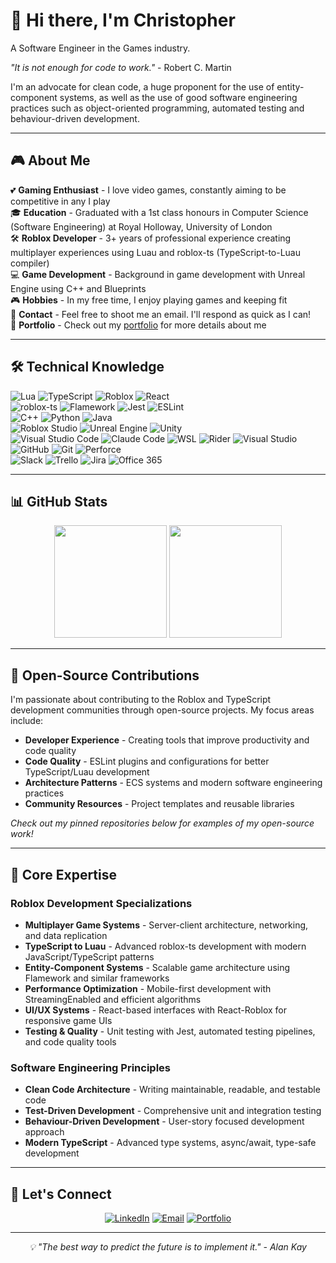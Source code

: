 # 👋 Hi there, I'm Christopher
A Software Engineer in the Games industry.

*"It is not enough for code to work."* - Robert C. Martin

I'm an advocate for clean code, a huge proponent for the use of entity-component
systems, as well as the use of good software engineering practices such as
object-oriented programming, automated testing and behaviour-driven development.

---

## 🎮 **About Me**

💕 **Gaming Enthusiast** - I love video games, constantly aiming to be
competitive in any I play \
🎓 **Education** - Graduated with a 1st class honours in Computer Science
(Software Engineering) at Royal Holloway, University of London \
🛠️ **Roblox Developer** - 3+ years of professional experience creating
multiplayer experiences using Luau and roblox-ts (TypeScript-to-Luau compiler) \
💻 **Game Development** - Background in game development with Unreal Engine
using C++ and Blueprints \
🎮 **Hobbies** - In my free time, I enjoy playing games and keeping fit \
📧 **Contact** - Feel free to shoot me an email. I'll respond as quick as I can! \
📝 **Portfolio** - Check out my
[portfolio](https://christopher-buss.gitbook.io/portfolio/) for more details
about me

---

## 🛠️ **Technical Knowledge**

![Lua](https://img.shields.io/badge/-Luau-05122A?style=flat&logo=lua)
![TypeScript](https://img.shields.io/badge/-TypeScript-05122A?style=flat&logo=typescript)
![Roblox](https://img.shields.io/badge/-Roblox-05122A?style=flat&logo=roblox)
![React](https://img.shields.io/badge/-React-05122A?style=flat&logo=react)\
![roblox-ts](https://img.shields.io/badge/-roblox--ts-05122A?style=flat&logo=typescript)
![Flamework](https://img.shields.io/badge/-Flamework-05122A?style=flat&logo=fireship)
![Jest](https://img.shields.io/badge/-Jest-05122A?style=flat&logo=jest)
![ESLint](https://img.shields.io/badge/-ESLint-05122A?style=flat&logo=eslint)\
![C++](https://img.shields.io/badge/-C++-05122A?style=flat&logo=C%2B%2B&logoColor=00599C)
![Python](https://img.shields.io/badge/-Python-05122A?style=flat&logo=python)
![Java](https://img.shields.io/badge/-Java-05122A?style=flat&logo=Java&logoColor=FFA518)\
![Roblox
Studio](https://img.shields.io/badge/-Roblox%20Studio-05122A?style=flat&logo=roblox)
![Unreal
Engine](https://img.shields.io/badge/-Unreal%20Engine-05122A?style=flat&logo=unreal-engine)
![Unity](https://img.shields.io/badge/-Unity-05122A?style=flat&logo=unity)\
![Visual Studio Code](https://img.shields.io/badge/-VS%20Code-007ACC?style=flat&logo=visualstudiocode&logoColor=white)
![Claude Code](https://img.shields.io/badge/-Claude%20Code-FF6B35?style=flat&logo=anthropic&logoColor=white)
![WSL](https://img.shields.io/badge/-WSL-0078D4?style=flat&logo=windows&logoColor=white)
![Rider](https://img.shields.io/badge/-Rider-000000?style=flat&logo=rider&logoColor=white)
![Visual Studio](https://img.shields.io/badge/-Visual%20Studio-5C2D91?style=flat&logo=visualstudio&logoColor=white)\
![GitHub](https://img.shields.io/badge/-GitHub-05122A?style=flat&logo=github)
![Git](https://img.shields.io/badge/-Git-05122A?style=flat&logo=git)
![Perforce](https://img.shields.io/badge/-Perforce-05122A?style=flat&logo=perforce)\
![Slack](https://img.shields.io/badge/-Slack-05122A?style=flat&logo=slack)
![Trello](https://img.shields.io/badge/-Trello-05122A?style=flat&logo=trello&logoColor=0079BF)
![Jira](https://img.shields.io/badge/-Jira-05122A?style=flat&logo=jira&logoColor=0052CC)
![Office 365](https://img.shields.io/badge/-Office%20365-05122A?style=flat&logo=microsoftoffice&logoColor=D83B01)

---

## 📊 **GitHub Stats**

<div align="center">
  <img height="180em" src="https://github-readme-stats.vercel.app/api?username=christopher-buss&show_icons=true&theme=dark&include_all_commits=true&count_private=true"/>
  <img height="180em" src="https://github-readme-stats.vercel.app/api/top-langs/?username=christopher-buss&layout=compact&langs_count=8&theme=dark"/>
</div>

---

## 🌟 **Open-Source Contributions**

I'm passionate about contributing to the Roblox and TypeScript development communities through open-source projects. My focus areas include:

- **Developer Experience** - Creating tools that improve productivity and code quality
- **Code Quality** - ESLint plugins and configurations for better TypeScript/Luau development
- **Architecture Patterns** - ECS systems and modern software engineering practices
- **Community Resources** - Project templates and reusable libraries

*Check out my pinned repositories below for examples of my open-source work!*

---

## 🎯 **Core Expertise**

### **Roblox Development Specializations**
- **Multiplayer Game Systems** - Server-client architecture, networking, and
  data replication
- **TypeScript to Luau** - Advanced roblox-ts development with modern
  JavaScript/TypeScript patterns
- **Entity-Component Systems** - Scalable game architecture using Flamework and
  similar frameworks
- **Performance Optimization** - Mobile-first development with StreamingEnabled
  and efficient algorithms
- **UI/UX Systems** - React-based interfaces with React-Roblox for
  responsive game UIs
- **Testing & Quality** - Unit testing with Jest, automated testing pipelines,
  and code quality tools

### **Software Engineering Principles**
- **Clean Code Architecture** - Writing maintainable, readable, and testable
  code
- **Test-Driven Development** - Comprehensive unit and integration testing
- **Behaviour-Driven Development** - User-story focused development approach
- **Modern TypeScript** - Advanced type systems, async/await, type-safe
  development

---

## 🤝 **Let's Connect**

<div align="center">

[![LinkedIn](https://img.shields.io/badge/-Christopher%20Buss-0077B5?style=for-the-badge&logo=Linkedin&logoColor=white)](https://www.linkedin.com/in/christopherbuss/)
[![Email](https://img.shields.io/badge/-christopher.buss+github@pm.me-8B89CC?style=for-the-badge&logo=ProtonMail&logoColor=white)](mailto:christopher.buss+github@pm.me)
[![Portfolio](https://img.shields.io/badge/-Portfolio-FF5722?style=for-the-badge&logo=firefox&logoColor=white)](https://christopher-buss.gitbook.io/portfolio/)

</div>

---

<div align="center">
  <i>💡 "The best way to predict the future is to implement it." - Alan Kay</i>
</div>
